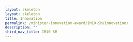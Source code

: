 ```yaml
---
layout: skeleton
layout: skeleton
title: Innovation
permalink: /minister-innovation-award/IM10-SM/innovation/
description: ""
third_nav_title: IM10 SM
---
```

